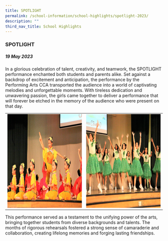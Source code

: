 ```yaml
---
title: SPOTLIGHT
permalink: /school-information/school-highlights/spotlight-2023/
description: ""
third_nav_title: School Highlights
---
```

### SPOTLIGHT

##### 19 May 2023

In a glorious celebration of talent, creativity, and teamwork, the SPOTLIGHT performance enchanted both students and parents alike. Set against a backdrop of excitement and anticipation, the performance by the Performing Arts CCA transported the audience into a world of captivating melodies and unforgettable moments. With tireless dedication and unwavering passion, the girls came together to deliver a performance that will forever be etched in the memory of the audience who were present on that day. 

<table>
<tbody><tr>
		<td><img alt="choirspotlight" src="/images/SPOTLIGHT%202023/chinese%20dance_01.JPG" style="width:500px;height:300px;"> </td>
		<td><img alt="dancersspotlight" src="/images/SPOTLIGHT%202023/junior%20dancers%20from%20international%20dance_02.JPG" style="width:500px;height:300px;"> </td>
</tr></tbody></table>

This performance served as a testament to the unifying power of the arts, bringing together students from diverse backgrounds and talents. The months of rigorous rehearsals fostered a strong sense of camaraderie and collaboration, creating lifelong memories and forging lasting friendships.
